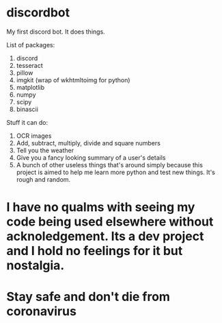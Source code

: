# discordbot
My first discord bot. It does things.

List of packages:
1. discord
2. tesseract
3. pillow
4. imgkit (wrap of wkhtmltoimg for python)
5. matplotlib
6. numpy
7. scipy
8. binascii

Stuff it can do:
1. OCR images
2. Add, subtract, multiply, divide and square numbers
3. Tell you the weather
4. Give you a fancy looking summary of a user's details
5. A bunch of other useless things that's around simply because this project is aimed to help me learn more python and test new things. It's rough and random.

# I have no qualms with seeing my code being used elsewhere without acknoledgement. Its a dev project and I hold no feelings for it but nostalgia.

# Stay safe and don't die from coronavirus
